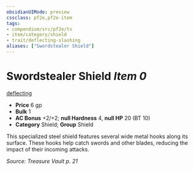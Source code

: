 ```yaml
---
obsidianUIMode: preview
cssclass: pf2e,pf2e-item
tags:
- compendium/src/pf2e/tv
- item/category/shield
- trait/deflecting-slashing
aliases: ["Swordstealer Shield"]
---
```

# Swordstealer Shield *Item 0*  
[deflecting <slashing>](rules/traits/deflecting-slashing-tv.md "Deflecting Item Trait")  

- **Price** 6 gp
- **Bulk** 1
- **AC Bonus** +2/+2; **null Hardness** 4, **null HP** 20 (BT 10)
- **Category** Shield; **Group** Shield 

This specialized steel shield features several wide metal hooks along its surface. These hooks help catch swords and other blades, reducing the impact of their incoming attacks.

*Source: Treasure Vault p. 21*